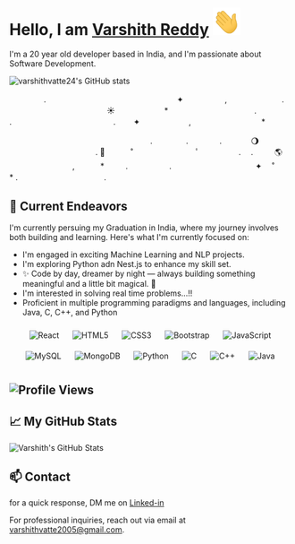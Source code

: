 # Hello, I am <a  href="https://www.linkedin.com/in/varshith-reddy-a8514b257"/>Varshith Reddy</a> <img src="https://raw.githubusercontent.com/ABSphreak/ABSphreak/master/gifs/Hi.gif" width="50px">

I'm a 20 year old developer based in India, and I'm passionate about Software Development. 


<!-- GitHub stats -->
![varshithvatte24's GitHub stats](https://github-readme-stats.vercel.app/api?username=YourGitHubUsername&show_icons=true&theme=radical)



⠀⠀⠀⠀⠀⠀.　　　　　　　　　　⠀　　　　　　✦ 　　　　　,　　　　　　　.
⠀⠀⠀⠀⠀⠀⠀⠀⠀⠀⠀⠀⠀⠀⠀⠀⠀☀️
　　　　　　*　　　　　　　　　　　.
.　　　　　　　　　　　　　. 　　✦⠀　   　　　,　　　　　　　　　*

　　　　　　　　　　　　　　　　　　.
　　　　.　　　　.　　　⠀🌖
　　　　　　　　　　　.
🚀
　　　˚　　　　　　　　ﾟ　　　　　.
　.⠀　　🌎⠀‍⠀‍⠀‍⠀‍⠀‍⠀‍⠀‍⠀‍⠀‍⠀‍⠀,
　　　*　　⠀.
　　　　　.　　　　　　　　　　⠀✦
　˚　　　　　　　　　　　　　　*
.⠀ 　　　　　　　　　　.


##  🔭 Current Endeavors 

I'm currently persuing my Graduation in India, where my journey involves both building and learning. Here's what I'm currently focused on:

- I'm engaged in exciting Machine Learning and NLP projects.
- I'm exploring Python adn Nest.js to enhance my skill set.
- ✨ Code by day, dreamer by night — always building something meaningful and a little bit magical. 🚀
- I'm interested in solving real time problems...!!
- Proficient in multiple programming paradigms and languages, including Java, C, C++, and Python


<p align="center">
  <img src="https://cdn.jsdelivr.net/gh/devicons/devicon/icons/react/react-original.svg" alt="React" width="69" height="69" style="margin: 10px;"/>
  <img src="https://cdn.jsdelivr.net/gh/devicons/devicon/icons/html5/html5-original.svg" alt="HTML5" width="69" height="69" style="margin: 10px;"/>
  <img src="https://cdn.jsdelivr.net/gh/devicons/devicon/icons/css3/css3-original.svg" alt="CSS3" width="69" height="69" style="margin: 10px;"/>
  <img src="https://cdn.jsdelivr.net/gh/devicons/devicon/icons/bootstrap/bootstrap-original.svg" alt="Bootstrap" width="69" height="69" style="margin: 10px;"/>
  <img src="https://cdn.jsdelivr.net/gh/devicons/devicon/icons/javascript/javascript-original.svg" alt="JavaScript" width="69" height="69" style="margin: 10px;"/>
  <img src="https://cdn.jsdelivr.net/gh/devicons/devicon/icons/mysql/mysql-original.svg" alt="MySQL" width="69" height="69" style="margin: 10px;"/>
  <img src="https://cdn.jsdelivr.net/gh/devicons/devicon/icons/mongodb/mongodb-original.svg" alt="MongoDB" width="69" height="69" style="margin: 10px;"/>
  <img src="https://cdn.jsdelivr.net/gh/devicons/devicon/icons/python/python-original.svg" alt="Python" width="69" height="69" style="margin: 10px;"/>
  <img src="https://cdn.jsdelivr.net/gh/devicons/devicon/icons/c/c-original.svg" alt="C" width="69" height="69" style="margin: 10px;"/>
  <img src="https://cdn.jsdelivr.net/gh/devicons/devicon/icons/cplusplus/cplusplus-original.svg" alt="C++" width="69" height="69" style="margin: 10px;"/>
  <img src="https://cdn.jsdelivr.net/gh/devicons/devicon/icons/java/java-original.svg" alt="Java" width="69" height="69" style="margin: 10px;"/>
</p>


## ![Profile Views](https://komarev.com/ghpvc/?username=varshithvatte24&color=blue&style=flat)




  

## 📈 My GitHub Stats
![Varshith's GitHub Stats](https://github-readme-stats.vercel.app/api?username=varshithvatte24&show_icons=true&theme=radical)


## 📫 Contact

for a quick response, DM me on [Linked-in](https://www.linkedin.com/in/varshith-reddy-a8514b257/)

For professional inquiries, reach out via email at varshithvatte2005@gmail.com.
